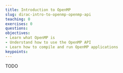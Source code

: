 ```yaml
---
title: Introduction to OpenMP
slug: dirac-intro-to-openmp-openmp-api
teaching: 0
exercises: 0
questions:
objectives:
- Learn what OpenMP is
- Understand how to use the OpenMP API
- Learn how to compile and run OpenMP applications
keypoints:
---
```


TODO
